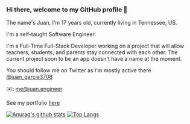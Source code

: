 ### Hi there, welcome to my GitHub profile 👋

The name's Juan, I'm 17 years old, currently living in Tennessee, US.

I'm a self-taught Software Engineer.

I'm a Full-Time Full-Stack Developer working on a project that will allow teachers, students, and parents stay connected with each other. The current project soon to be an app doesn't have a name at the moment. 

You should follow me on Twitter as I'm mostly active there 
[@juan_garcia3708](https://twitter.com/juan_garcia3708)

✉️: me@juan.engineer 

See my portfolio [here](https://juan.engineer)

<!--
**fangskillz/fangskillz** is a ✨ _special_ ✨ repository because its `README.md` (this file) appears on your GitHub profile.

Here are some ideas to get you started:

- 🔭 I’m currently working on ...
- 🌱 I’m currently learning ...
- 👯 I’m looking to collaborate on ...
- 🤔 I’m looking for help with ...
- 💬 Ask me about ...
- 📫 How to reach me: ...
- 😄 Pronouns: ...
- ⚡ Fun fact: ...
-->

[![Anurag's github stats](https://github-readme-stats.vercel.app/api?username=fangskillz)](https://github.com/anuraghazra/github-readme-stats)
[![Top Langs](https://github-readme-stats.vercel.app/api/top-langs/?username=fangskillz&layout=compact)](https://github.com/anuraghazra/github-readme-stats)

